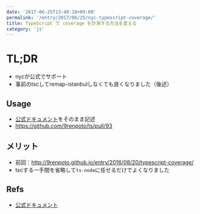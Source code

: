 ```yaml
---
date: '2017-06-25T13:40:18+09:00'
permalink: '/entry/2017/06/25/nyc-typescript-coverage/'
title: TypeScript で coverage を計測する方法を変える
category: 'js'
---
```


# TL;DR

- nycが公式でサポート
- 事前のtscしてremap-istanbulしなくても良くなりました（後述）

## Usage

- [公式ドキュメント][tutorial-typescript]をそのまま記述
- <https://github.com/9renpoto/ts/pull/93>

## メリット

- 前回：<http://9renpoto.github.io/entry/2016/08/20/typescript-coverage/>
- tscする一手間を省略して`ts-node`に任せるだけでよくなりました

## Refs

- [公式ドキュメント][tutorial-typescript]

[tutorial-typescript]: https://istanbul.js.org/docs/tutorials/typescript/
